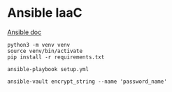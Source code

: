 # Ansible IaaC

[Ansible doc](https://docs.ansible.com/ansible/latest/installation_guide/intro_installation.html)


```
python3 -m venv venv
source venv/bin/activate
pip install -r requirements.txt
```

```
ansible-playbook setup.yml
```

```
ansible-vault encrypt_string --name 'password_name'
```
